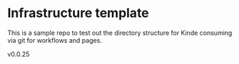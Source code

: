 # Infrastructure template

This is a sample repo to test out the directory structure for Kinde consuming via git for workflows and pages.

v0.0.25
